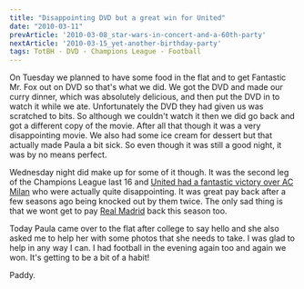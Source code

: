 ```yaml
---
title: "Disappointing DVD but a great win for United"
date: "2010-03-11"
prevArticle: '2010-03-08_star-wars-in-concert-and-a-60th-party'
nextArticle: '2010-03-15_yet-another-birthday-party'
tags: TotBH - DVD - Champions League - Football
---
```

On Tuesday we planned to have some food in the flat and to get Fantastic Mr. Fox out on DVD so that's what we did. We got the DVD and made our curry dinner, which was absolutely delicious, and then put the DVD in to watch it while we ate. Unfortunately the DVD they had given us was scratched to bits. So although we couldn't watch it then we did go back and got a different copy of the movie. After all that though it was a very disappointing movie. We also had some ice cream for dessert but that actually made Paula a bit sick. So even though it was still a good night, it was by no means perfect.

Wednesday night did make up for some of it though. It was the second leg of the Champions League last 16 and [United had a fantastic victory over AC Milan](http://www.rte.ie/sport/soccer/2010/0310/manunitedacmilan.html) who were actually quite disappointing. It was great pay back after a few seasons ago being knocked out by them twice. The only sad thing is that we wont get to pay [Real Madrid](http://www.rte.ie/sport/soccer/2010/0310/RealMadrid_Lyon.html) back this season too.

Today Paula came over to the flat after college to say hello and she also asked me to help her with some photos that she needs to take. I was glad to help in any way I can. I had football in the evening again too and again we won. It's getting to be a bit of a habit!

Paddy.